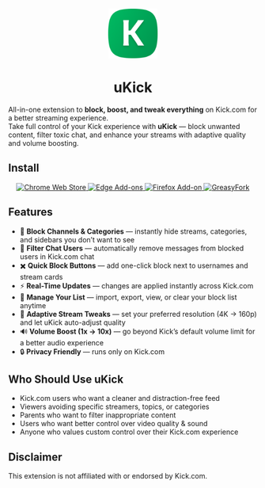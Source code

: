 <p align="center">
  <img src="images/icon.png" alt="uKick Icon" width="100">
</p>

<h1 align="center">uKick</h1>

All-in-one extension to **block, boost, and tweak everything** on Kick.com for a better streaming experience.  
Take full control of your Kick experience with **uKick** — block unwanted content, filter toxic chat, and enhance your streams with adaptive quality and volume boosting.  

## Install

<p align="center">
  <a href="https://chromewebstore.google.com/detail/ukick-%E2%80%94-block-everything/ifndlnhdiommaehhmeomdggeknpikjek">
    <img src="https://img.shields.io/badge/Chrome-Web%20Store-4285F4?style=for-the-badge&logo=google-chrome&logoColor=white" alt="Chrome Web Store">
  </a>
  <a href="https://microsoftedge.microsoft.com/addons/detail/ukick-%E2%80%94-block-everything-/dpkahlbhnkllhalhggfogkppbnlajfle">
    <img src="https://img.shields.io/badge/Edge-Add--ons-0078D7?style=for-the-badge&logo=microsoft-edge&logoColor=white" alt="Edge Add-ons">
  </a>
  <a href="https://addons.mozilla.org/en-US/firefox/addon/ukick/">
    <img src="https://img.shields.io/badge/Firefox-Add--ons-FF7139?style=for-the-badge&logo=firefox-browser&logoColor=white" alt="Firefox Add-on">
  </a>
  <a href="https://greasyfork.org/en/scripts/548672-ukick-block-everything-stream-tweaks">
    <img src="https://img.shields.io/badge/GreasyFork-Userscript-5A5A5A?style=for-the-badge&logo=greasyfork&logoColor=white" alt="GreasyFork">
  </a>
</p>

## Features

- 🛑 **Block Channels & Categories** — instantly hide streams, categories, and sidebars you don’t want to see  
- 💬 **Filter Chat Users** — automatically remove messages from blocked users in Kick.com chat  
- ✖️ **Quick Block Buttons** — add one-click block next to usernames and stream cards  
- ⚡ **Real-Time Updates** — changes are applied instantly across Kick.com  
- 🧰 **Manage Your List** — import, export, view, or clear your block list anytime  
- 🎥 **Adaptive Stream Tweaks** — set your preferred resolution (4K → 160p) and let uKick auto-adjust quality  
- 🔊 **Volume Boost (1x → 10x)** — go beyond Kick’s default volume limit for a better audio experience  
- 🔒 **Privacy Friendly** — runs only on Kick.com  

## Who Should Use uKick

- Kick.com users who want a cleaner and distraction-free feed  
- Viewers avoiding specific streamers, topics, or categories  
- Parents who want to filter inappropriate content  
- Users who want better control over video quality & sound  
- Anyone who values custom control over their Kick.com experience

## Disclaimer

This extension is not affiliated with or endorsed by Kick.com.
